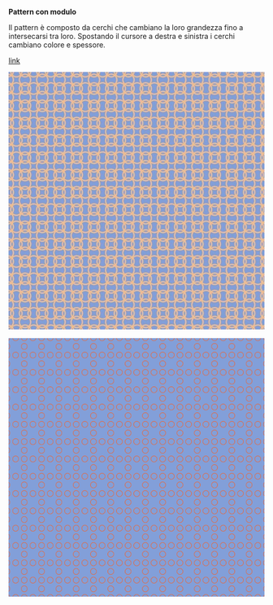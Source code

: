 **Pattern con modulo**

Il pattern è composto da cerchi che cambiano la loro grandezza fino a intersecarsi tra loro.
Spostando il cursore a destra e sinistra i cerchi cambiano colore e spessore.

[link](https://editor.p5js.org/angelicazanibellato/full/TF5nmQN0q)

![](https://raw.githubusercontent.com/angelicazanibellato/archive/master/angelicazanibellato/Esercizi%20p5/pattern%20con%20modulo/img4.jpg)

![](https://raw.githubusercontent.com/angelicazanibellato/archive/master/angelicazanibellato/Esercizi%20p5/pattern%20con%20modulo/img1.png)
